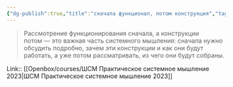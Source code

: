 ```yaml
---
{"dg-publish":true,"title":"сначала функционал, потом конструкция","tags":["quotes"],"date":"2023-04-25T09:50:53+04:00","modified_at":"2023-06-25T09:30:15+03:00","dg-path":"/quotes/202304250950.md","permalink":"/quotes/202304250950/","dgPassFrontmatter":true}
---
```



> Рассмотрение функционирования сначала, а конструкции потом — это важная часть системного мышления: сначала нужно обсудить подробно, зачем эти конструкции и как они будут работать, а уже потом рассматривать, из чего они будут собраны.

Link:: [[Openbox/courses/ШСМ Практическое системное мышление 2023\|ШСМ Практическое системное мышление 2023]]
